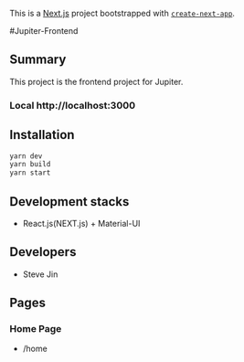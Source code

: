 This is a [Next.js](https://nextjs.org/) project bootstrapped with [`create-next-app`](https://github.com/vercel/next.js/tree/canary/packages/create-next-app).

#Jupiter-Frontend

## Summary

This project is the frontend project for Jupiter.

### Local http://localhost:3000

## Installation

```bash
yarn dev
yarn build
yarn start
```

## Development stacks

- React.js(NEXT.js) + Material-UI

## Developers

- Steve Jin

## Pages

### Home Page

- /home
